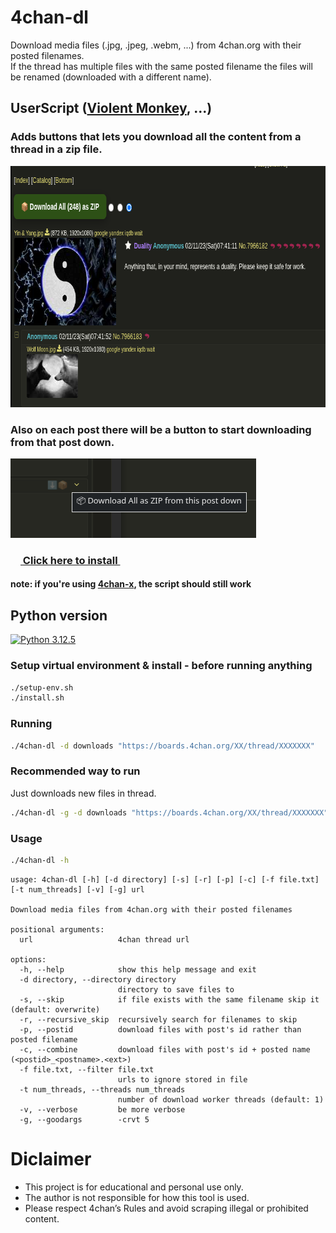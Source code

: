 # 4chan-dl

Download media files (.jpg, .jpeg, .webm, ...) from 4chan.org with their posted filenames.
<br>
If the thread has multiple files with the same posted filename the files will be renamed (downloaded with a different name).

## UserScript ([Violent Monkey](https://violentmonkey.github.io/get-it/), ...)

### Adds buttons that lets you download all the content from a thread in a zip file.

<img src="preview/preview.png" width="772" height="386">

### Also on each post there will be a button to start downloading from that post down.

<img src="preview/preview2.png" width="393" height="127">

### [<img src="preview/4chan-dl.ico" width="16" height="16"> Click here to install <img src="preview/4chan-dl.ico" width="16" height="16">](https://github.com/0000xFFFF/4chan-dl/raw/refs/heads/master/4chan-dl.user.js)

#### note: if you're using [4chan-x](https://github.com/ccd0/4chan-x), the script should still work


## Python version

[![Python 3.12.5](https://img.shields.io/badge/Python-3.12.5-yellow.svg)](http://www.python.org/download/)

### Setup virtual environment & install - before running anything
```sh
./setup-env.sh
./install.sh
```

### Running
```sh
./4chan-dl -d downloads "https://boards.4chan.org/XX/thread/XXXXXXX"
```

### Recommended way to run
Just downloads new files in thread.
```sh
./4chan-dl -g -d downloads "https://boards.4chan.org/XX/thread/XXXXXXX"
```

### Usage
```sh
./4chan-dl -h
```
```
usage: 4chan-dl [-h] [-d directory] [-s] [-r] [-p] [-c] [-f file.txt] [-t num_threads] [-v] [-g] url

Download media files from 4chan.org with their posted filenames

positional arguments:
  url                   4chan thread url

options:
  -h, --help            show this help message and exit
  -d directory, --directory directory
                        directory to save files to
  -s, --skip            if file exists with the same filename skip it (default: overwrite)
  -r, --recursive_skip  recursively search for filenames to skip
  -p, --postid          download files with post's id rather than posted filename
  -c, --combine         download files with post's id + posted name (<postid>_<postname>.<ext>)
  -f file.txt, --filter file.txt
                        urls to ignore stored in file
  -t num_threads, --threads num_threads
                        number of download worker threads (default: 1)
  -v, --verbose         be more verbose
  -g, --goodargs        -crvt 5
```

# Diclaimer
* This project is for educational and personal use only.
* The author is not responsible for how this tool is used.
* Please respect 4chan’s Rules and avoid scraping illegal or prohibited content.

